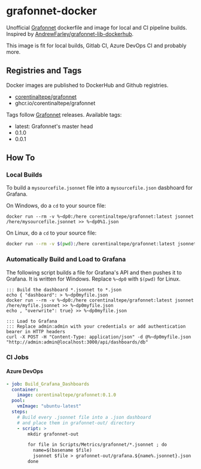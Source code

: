 # grafonnet-docker
Unofficial [Grafonnet](https://github.com/grafana/grafonnet-lib) dockerfile and image for local and CI pipeline builds.
Inspired by [AndrewFarley/grafonnet-lib-dockerhub](https://github.com/AndrewFarley/grafonnet-lib-dockerhub).

This image is fit for local builds, Gitlab CI, Azure DevOps CI and probably more.

## Registries and Tags

Docker images are published to DockerHub and Github registries.
- [corentinaltepe/grafonnet](https://hub.docker.com/r/corentinaltepe/grafonnet)
- ghcr.io/corentinaltepe/grafonnet

Tags follow [Grafonnet](https://github.com/grafana/grafonnet-lib) releases. Available tags:
- latest: Grafonnet's master head
- 0.1.0
- 0.0.1

## How To

### Local Builds
To build a `mysourcefile.jsonnet` file into a `mysourcefile.json` dasbhoard for Grafana.

On Windows, do a `cd` to your source file:
```batch
docker run --rm -v %~dp0:/here corentinaltepe/grafonnet:latest jsonnet /here/mysourcefile.jsonnet >> %~dp0%1.json
```

On Linux, do a `cd` to your source file:
```bash
docker run --rm -v $(pwd):/here corentinaltepe/grafonnet:latest jsonnet /here/mysourcefile.jsonnet >> %~dp0%1.json
```

### Automatically Build and Load to Grafana
The following script builds a file for Grafana's API and then pushes it to Grafana. It is written for Windows.
Replace `%~dp0` with `$(pwd)` for Linux.
```batch
::: Build the dashboard *.jsonnet to *.json
echo { "dashboard": > %~dp0myfile.json
docker run --rm -v %~dp0:/here corentinaltepe/grafonnet:latest jsonnet /here/myfile.jsonnet >> %~dp0myfile.json
echo , "overwrite": true} >> %~dp0myfile.json

::: Load to Grafana
::: Replace admin:admin with your credentials or add authentication bearer in HTTP headers
curl -X POST -H "Content-Type: application/json" -d @%~dp0myfile.json "http://admin:admin@localhost:3000/api/dashboards/db"
```

### CI Jobs
#### Azure DevOps
```yaml
- job: Build_Grafana_Dashboards
  container:
    image: corentinaltepe/grafonnet:0.1.0
  pool:
    vmImage: "ubuntu-latest"
  steps:
    # Build every .jsonnet file into a .json dashboard 
    # and place them in grafonnet-out/ directory
    - script: >
        mkdir grafonnet-out

        for file in Scripts/Metrics/grafonnet/*.jsonnet ; do 
          name=$(basename $file)
          jsonnet $file > grafonnet-out/grafana.${name%.jsonnet}.json
        done
```